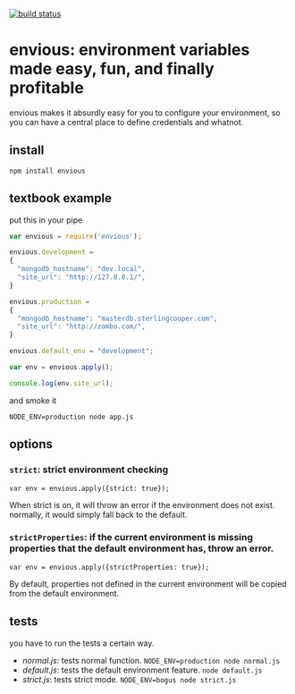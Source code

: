 [![build status](https://secure.travis-ci.org/markbao/node-envious.png)](http://travis-ci.org/markbao/node-envious)
# envious: environment variables made easy, fun, and finally profitable

envious makes it absurdly easy for you to configure your environment, so you can have a central place to define credentials and whatnot.

## install

    npm install envious

## textbook example

put this in your pipe

```javascript
var envious = require('envious');

envious.development = 
{
  "mongodb_hostname": "dev.local",
  "site_url": "http://127.0.0.1/",
}

envious.production = 
{
  "mongodb_hostname": "masterdb.sterlingcooper.com",
  "site_url": "http://zombo.com/",
}

envious.default_env = "development";

var env = envious.apply();

console.log(env.site_url);
```

and smoke it

    NODE_ENV=production node app.js

## options

### `strict`: strict environment checking

    var env = envious.apply({strict: true});

When strict is on, it will throw an error if the environment does not exist. normally, it would simply fall back to the default.

### `strictProperties`: if the current environment is missing properties that the default environment has, throw an error.

    var env = envious.apply({strictProperties: true});

By default, properties not defined in the current environment will be copied from the default environment.

## tests

you have to run the tests a certain way.

- *normal.js*: tests normal function. `NODE_ENV=production node normal.js`
- *default.js*: tests the default environment feature. `node default.js`
- *strict.js*: tests strict mode. `NODE_ENV=bogus node strict.js`
